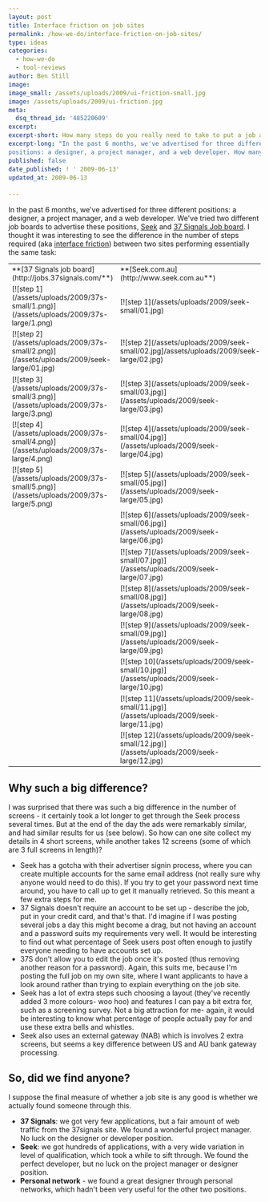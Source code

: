 ```yaml
---
layout: post
title: Interface friction on job sites
permalink: /how-we-do/interface-friction-on-job-sites/
type: ideas
categories:
  - how-we-do
  - tool-reviews
author: Ben Still
image:
image_small: /assets/uploads/2009/ui-friction-small.jpg
image: /assets/uploads/2009/ui-friction.jpg
meta:
  dsq_thread_id: '485220609'
excerpt:
excerpt-short: How many steps do you really need to take to put a job ad up?
excerpt-long: "In the past 6 months, we've advertised for three different
positions: a designer, a project manager, and a web developer. How many steps do you really need to take to put a job ad up and is there a one size fits all for getting what you need?"
published: false
date_published: ! ' 2009-06-13'
updated_at: 2009-06-13

---
```


In the past 6 months, we've advertised for three different positions: a designer, a project manager, and a web developer. We've tried two different job boards to advertise these positions, [Seek](http://www.seek.com.au) and [37 Signals Job board](http://jobs.37signals.com/). I thought it was interesting to see the difference in the number of steps required (aka [interface friction](http://www.codinghorror.com/blog/archives/000866.html)) between two sites performing essentially the same task:

<table>
<tr>
	<td>**[37 Signals job board](http://jobs.37signals.com/**)</td>
	<td>**[Seek.com.au](http://www.seek.com.au**)</td>
</tr>
<tr>
	<td>[![step 1](/assets/uploads/2009/37s-small/1.png)](/assets/uploads/2009/37s-large/1.png)</td>
	<td>[![step 1](/assets/uploads/2009/seek-small/01.jpg)</td>
</tr>
<tr>
	<td>[![step 2](/assets/uploads/2009/37s-small/2.png)](/assets/uploads/2009/seek-large/01.jpg)</td>
	<td>[![step 2](/assets/uploads/2009/seek-small/02.jpg]/assets/uploads/2009/seek-large/02.jpg)</td>
</tr>
<tr>
	<td>[![step 3](/assets/uploads/2009/37s-small/3.png)](/assets/uploads/2009/37s-large/3.png)</td>
	<td>[![step 3](/assets/uploads/2009/seek-small/03.jpg)](/assets/uploads/2009/seek-large/03.jpg)</td>
</tr>
<tr>
	<td>[![step 4](/assets/uploads/2009/37s-small/4.png)](/assets/uploads/2009/37s-large/4.png)</td>
	<td>[![step 4](/assets/uploads/2009/seek-small/04.jpg)](/assets/uploads/2009/seek-large/04.jpg)</td>
</tr>
<tr>
	<td>[![step 5](/assets/uploads/2009/37s-small/5.png)](/assets/uploads/2009/37s-large/5.png)</td>
	<td>[![step 5](/assets/uploads/2009/seek-small/05.jpg)](/assets/uploads/2009/seek-large/05.jpg)</td>
</tr>
<tr>
	<td>&nbsp;</td>
	<td>[![step 6](/assets/uploads/2009/seek-small/06.jpg)](/assets/uploads/2009/seek-large/06.jpg)</td>
</tr>
<tr>
	<td>&nbsp;</td>
	<td>[![step 7](/assets/uploads/2009/seek-small/07.jpg)](/assets/uploads/2009/seek-large/07.jpg)</td>
</tr>
<tr>
	<td>&nbsp;</td>
	<td>[![step 8](/assets/uploads/2009/seek-small/08.jpg)](/assets/uploads/2009/seek-large/08.jpg)</td>
</tr>
<tr>
	<td>&nbsp;</td>
	<td>[![step 9](/assets/uploads/2009/seek-small/09.jpg)](/assets/uploads/2009/seek-large/09.jpg)</td>
</tr>
<tr>
	<td>&nbsp;</td>
	<td>[![step 10](/assets/uploads/2009/seek-small/10.jpg)](/assets/uploads/2009/seek-large/10.jpg)</td>
</tr>
<tr>
	<td>&nbsp;</td>
	<td>[![step 11](/assets/uploads/2009/seek-small/11.jpg)](/assets/uploads/2009/seek-large/11.jpg)</td>
</tr>
<tr>
	<td>&nbsp;</td>
	<td>[![step 12](/assets/uploads/2009/seek-small/12.jpg)](/assets/uploads/2009/seek-large/12.jpg)</td>
</tr>
</table>

## Why such a big difference?

I was surprised that there was such a big difference in the number of screens - it certainly took a lot longer to get through the Seek process several times. But at the end of the day the ads were remarkably similar, and had similar results for us (see below). So how can one site collect my details in 4 short screens, while another takes 12 screens (some of which are 3 full screens in length)?

- Seek has a gotcha with their advertiser signin process, where you can create multiple accounts for the same email address (not really sure why anyone would need to do this). If you try to get your password next time around, you have to call up to get it manually retrieved. So this meant a few extra steps for me.
- 37 Signals doesn't require an account to be set up - describe the job, put in your credit card, and that's that. I'd imagine if I was posting several jobs a day this might become a drag, but not having an account and a password suits my requirements very well. It would be interesting to find out what percentage of Seek users post often enough to justify everyone needing to have accounts set up.
- 37S don't allow you to edit the job once it's posted (thus removing another reason for a password). Again, this suits me, because I'm posting the full job on my own site, where I want applicants to have a look around rather than trying to explain everything on the job site.
- Seek has a lot of extra steps such choosing a layout (they've recently added 3 more colours- woo hoo) and features I can pay a bit extra for, such as a screening survey. Not a big attraction for me- again, it would be interesting to know what percentage of people actually pay for and use these extra bells and whistles.
- Seek also uses an external gateway (NAB) which is involves 2 extra screens, but seems a key difference between US and AU bank gateway processing.

## So, did we find anyone?

I suppose the final measure of whether a job site is any good is whether we actually found someone through this.

- **37 Signals**: we got very few applications, but a fair amount of web traffic from the 37signals site. We found a wonderful project manager. No luck on the designer or developer position.
- **Seek**: we got hundreds of applications, with a very wide variation in level of qualification, which took a while to sift through. We found the perfect developer, but no luck on the project manager or designer position.
- **Personal network** - we found a great designer through personal networks, which hadn't been very useful for the other two positions.
